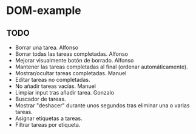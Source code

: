# DOM-example

## TODO
* Borrar una tarea. Alfonso 
* Borrar todas las tareas completadas. Alfonso
* Mejorar visualmente botón de borrado. Alfonso
* Mantener las tareas completadas al final (ordenar automáticamente).
* Mostrar/ocultar tareas completadas. Manuel
* Editar tareas no completadas.
* No añadir tareas vacías. Manuel
* Limpiar input tras añadir tarea. Gonzalo
* Buscador de tareas.
* Mostrar "deshacer" durante unos segundos tras eliminar una o varias tareas.
* Asignar etiquetas a tareas.
* Filtrar tareas por etiqueta.

